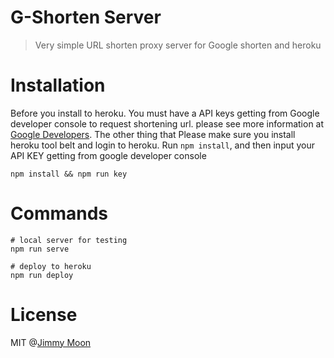 # G-Shorten Server

> Very simple URL shorten proxy server for Google shorten and heroku

# Installation

Before you install to heroku. You must have a API keys getting from Google developer console to request shortening url. please see more information at [Google Developers](https://developers.google.com/url-shortener/v1/getting_started#APIKey). The other thing that Please make sure you install heroku tool belt and login to heroku. Run `npm install`, and then input your API KEY getting from google developer console

```
npm install && npm run key
```

# Commands

```
# local server for testing
npm run serve

# deploy to heroku
npm run deploy
``` 

# License

MIT @[Jimmy Moon](http://ragingwind.me)
